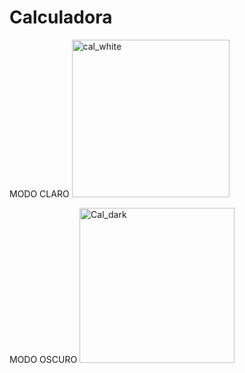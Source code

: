 # Calculadora

MODO CLARO
<img width="252" alt="cal_white" src="https://user-images.githubusercontent.com/81385175/141484452-e8241418-d981-4bba-bcca-b5e3b0aee14d.png">

MODO OSCURO
<img width="248" alt="Cal_dark" src="https://user-images.githubusercontent.com/81385175/141484500-d317d875-cdd5-465f-9106-6e05d24a6a1c.png">
